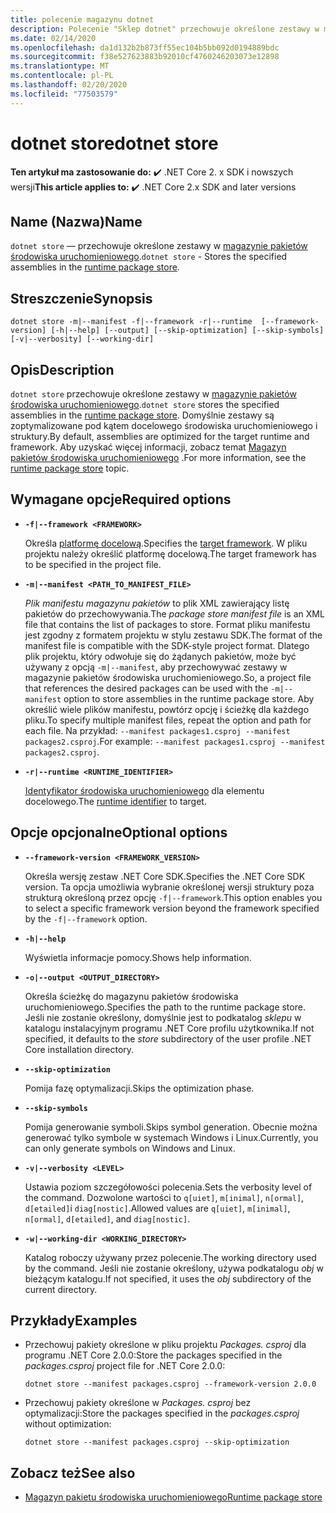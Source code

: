 ```yaml
---
title: polecenie magazynu dotnet
description: Polecenie "Sklep dotnet" przechowuje określone zestawy w magazynie pakietów środowiska uruchomieniowego.
ms.date: 02/14/2020
ms.openlocfilehash: da1d132b2b873ff55ec104b5bb092d0194889bdc
ms.sourcegitcommit: f38e527623883b92010cf4760246203073e12898
ms.translationtype: MT
ms.contentlocale: pl-PL
ms.lasthandoff: 02/20/2020
ms.locfileid: "77503579"
---
```

# <a name="dotnet-store"></a><span data-ttu-id="99ded-103">dotnet store</span><span class="sxs-lookup"><span data-stu-id="99ded-103">dotnet store</span></span>

<span data-ttu-id="99ded-104">**Ten artykuł ma zastosowanie do:** ✔️ .NET Core 2. x SDK i nowszych wersji</span><span class="sxs-lookup"><span data-stu-id="99ded-104">**This article applies to:** ✔️ .NET Core 2.x SDK and later versions</span></span>

## <a name="name"></a><span data-ttu-id="99ded-105">Name (Nazwa)</span><span class="sxs-lookup"><span data-stu-id="99ded-105">Name</span></span>

<span data-ttu-id="99ded-106">`dotnet store` — przechowuje określone zestawy w [magazynie pakietów środowiska uruchomieniowego](../deploying/runtime-store.md).</span><span class="sxs-lookup"><span data-stu-id="99ded-106">`dotnet store` - Stores the specified assemblies in the [runtime package store](../deploying/runtime-store.md).</span></span>

## <a name="synopsis"></a><span data-ttu-id="99ded-107">Streszczenie</span><span class="sxs-lookup"><span data-stu-id="99ded-107">Synopsis</span></span>

```dotnetcli
dotnet store -m|--manifest -f|--framework -r|--runtime  [--framework-version] [-h|--help] [--output] [--skip-optimization] [--skip-symbols] [-v|--verbosity] [--working-dir]
```

## <a name="description"></a><span data-ttu-id="99ded-108">Opis</span><span class="sxs-lookup"><span data-stu-id="99ded-108">Description</span></span>

<span data-ttu-id="99ded-109">`dotnet store` przechowuje określone zestawy w [magazynie pakietów środowiska uruchomieniowego](../deploying/runtime-store.md).</span><span class="sxs-lookup"><span data-stu-id="99ded-109">`dotnet store` stores the specified assemblies in the [runtime package store](../deploying/runtime-store.md).</span></span> <span data-ttu-id="99ded-110">Domyślnie zestawy są zoptymalizowane pod kątem docelowego środowiska uruchomieniowego i struktury.</span><span class="sxs-lookup"><span data-stu-id="99ded-110">By default, assemblies are optimized for the target runtime and framework.</span></span> <span data-ttu-id="99ded-111">Aby uzyskać więcej informacji, zobacz temat [Magazyn pakietów środowiska uruchomieniowego](../deploying/runtime-store.md) .</span><span class="sxs-lookup"><span data-stu-id="99ded-111">For more information, see the [runtime package store](../deploying/runtime-store.md) topic.</span></span>

## <a name="required-options"></a><span data-ttu-id="99ded-112">Wymagane opcje</span><span class="sxs-lookup"><span data-stu-id="99ded-112">Required options</span></span>

- **`-f|--framework <FRAMEWORK>`**

  <span data-ttu-id="99ded-113">Określa [platformę docelową](../../standard/frameworks.md).</span><span class="sxs-lookup"><span data-stu-id="99ded-113">Specifies the [target framework](../../standard/frameworks.md).</span></span> <span data-ttu-id="99ded-114">W pliku projektu należy określić platformę docelową.</span><span class="sxs-lookup"><span data-stu-id="99ded-114">The target framework has to be specified in the project file.</span></span>

- **`-m|--manifest <PATH_TO_MANIFEST_FILE>`**

  <span data-ttu-id="99ded-115">*Plik manifestu magazynu pakietów* to plik XML zawierający listę pakietów do przechowywania.</span><span class="sxs-lookup"><span data-stu-id="99ded-115">The *package store manifest file* is an XML file that contains the list of packages to store.</span></span> <span data-ttu-id="99ded-116">Format pliku manifestu jest zgodny z formatem projektu w stylu zestawu SDK.</span><span class="sxs-lookup"><span data-stu-id="99ded-116">The format of the manifest file is compatible with the SDK-style project format.</span></span> <span data-ttu-id="99ded-117">Dlatego plik projektu, który odwołuje się do żądanych pakietów, może być używany z opcją `-m|--manifest`, aby przechowywać zestawy w magazynie pakietów środowiska uruchomieniowego.</span><span class="sxs-lookup"><span data-stu-id="99ded-117">So, a project file that references the desired packages can be used with the `-m|--manifest` option to store assemblies in the runtime package store.</span></span> <span data-ttu-id="99ded-118">Aby określić wiele plików manifestu, powtórz opcję i ścieżkę dla każdego pliku.</span><span class="sxs-lookup"><span data-stu-id="99ded-118">To specify multiple manifest files, repeat the option and path for each file.</span></span> <span data-ttu-id="99ded-119">Na przykład: `--manifest packages1.csproj --manifest packages2.csproj`.</span><span class="sxs-lookup"><span data-stu-id="99ded-119">For example: `--manifest packages1.csproj --manifest packages2.csproj`.</span></span>

- **`-r|--runtime <RUNTIME_IDENTIFIER>`**

  <span data-ttu-id="99ded-120">[Identyfikator środowiska uruchomieniowego](../rid-catalog.md) dla elementu docelowego.</span><span class="sxs-lookup"><span data-stu-id="99ded-120">The [runtime identifier](../rid-catalog.md) to target.</span></span>

## <a name="optional-options"></a><span data-ttu-id="99ded-121">Opcje opcjonalne</span><span class="sxs-lookup"><span data-stu-id="99ded-121">Optional options</span></span>

- **`--framework-version <FRAMEWORK_VERSION>`**

  <span data-ttu-id="99ded-122">Określa wersję zestaw .NET Core SDK.</span><span class="sxs-lookup"><span data-stu-id="99ded-122">Specifies the .NET Core SDK version.</span></span> <span data-ttu-id="99ded-123">Ta opcja umożliwia wybranie określonej wersji struktury poza strukturą określoną przez opcję `-f|--framework`.</span><span class="sxs-lookup"><span data-stu-id="99ded-123">This option enables you to select a specific framework version beyond the framework specified by the `-f|--framework` option.</span></span>

- **`-h|--help`**

  <span data-ttu-id="99ded-124">Wyświetla informacje pomocy.</span><span class="sxs-lookup"><span data-stu-id="99ded-124">Shows help information.</span></span>

- **`-o|--output <OUTPUT_DIRECTORY>`**

  <span data-ttu-id="99ded-125">Określa ścieżkę do magazynu pakietów środowiska uruchomieniowego.</span><span class="sxs-lookup"><span data-stu-id="99ded-125">Specifies the path to the runtime package store.</span></span> <span data-ttu-id="99ded-126">Jeśli nie zostanie określony, domyślnie jest to podkatalog *sklepu* w katalogu instalacyjnym programu .NET Core profilu użytkownika.</span><span class="sxs-lookup"><span data-stu-id="99ded-126">If not specified, it defaults to the *store* subdirectory of the user profile .NET Core installation directory.</span></span>

- **`--skip-optimization`**

  <span data-ttu-id="99ded-127">Pomija fazę optymalizacji.</span><span class="sxs-lookup"><span data-stu-id="99ded-127">Skips the optimization phase.</span></span>

- **`--skip-symbols`**

  <span data-ttu-id="99ded-128">Pomija generowanie symboli.</span><span class="sxs-lookup"><span data-stu-id="99ded-128">Skips symbol generation.</span></span> <span data-ttu-id="99ded-129">Obecnie można generować tylko symbole w systemach Windows i Linux.</span><span class="sxs-lookup"><span data-stu-id="99ded-129">Currently, you can only generate symbols on Windows and Linux.</span></span>

- **`-v|--verbosity <LEVEL>`**

  <span data-ttu-id="99ded-130">Ustawia poziom szczegółowości polecenia.</span><span class="sxs-lookup"><span data-stu-id="99ded-130">Sets the verbosity level of the command.</span></span> <span data-ttu-id="99ded-131">Dozwolone wartości to `q[uiet]`, `m[inimal]`, `n[ormal]`, `d[etailed]`i `diag[nostic]`.</span><span class="sxs-lookup"><span data-stu-id="99ded-131">Allowed values are `q[uiet]`, `m[inimal]`, `n[ormal]`, `d[etailed]`, and `diag[nostic]`.</span></span>

- **`-w|--working-dir <WORKING_DIRECTORY>`**

  <span data-ttu-id="99ded-132">Katalog roboczy używany przez polecenie.</span><span class="sxs-lookup"><span data-stu-id="99ded-132">The working directory used by the command.</span></span> <span data-ttu-id="99ded-133">Jeśli nie zostanie określony, używa podkatalogu *obj* w bieżącym katalogu.</span><span class="sxs-lookup"><span data-stu-id="99ded-133">If not specified, it uses the *obj* subdirectory of the current directory.</span></span>

## <a name="examples"></a><span data-ttu-id="99ded-134">Przykłady</span><span class="sxs-lookup"><span data-stu-id="99ded-134">Examples</span></span>

- <span data-ttu-id="99ded-135">Przechowuj pakiety określone w pliku projektu *Packages. csproj* dla programu .NET Core 2.0.0:</span><span class="sxs-lookup"><span data-stu-id="99ded-135">Store the packages specified in the *packages.csproj* project file for .NET Core 2.0.0:</span></span>

  ```dotnetcli
  dotnet store --manifest packages.csproj --framework-version 2.0.0
  ```

- <span data-ttu-id="99ded-136">Przechowuj pakiety określone w *Packages. csproj* bez optymalizacji:</span><span class="sxs-lookup"><span data-stu-id="99ded-136">Store the packages specified in the *packages.csproj* without optimization:</span></span>

  ```dotnetcli
  dotnet store --manifest packages.csproj --skip-optimization
  ```

## <a name="see-also"></a><span data-ttu-id="99ded-137">Zobacz też</span><span class="sxs-lookup"><span data-stu-id="99ded-137">See also</span></span>

- [<span data-ttu-id="99ded-138">Magazyn pakietu środowiska uruchomieniowego</span><span class="sxs-lookup"><span data-stu-id="99ded-138">Runtime package store</span></span>](../deploying/runtime-store.md)
